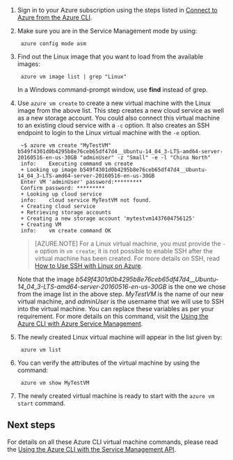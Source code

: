 
1. Sign in to your Azure subscription using the steps listed in [Connect to Azure from the Azure CLI](/documentation/articles/xplat-cli-connect/).

2. Make sure you are in the Service Management mode by using:

        azure config mode asm

3. Find out the Linux image that you want to load from the available images:

        azure vm image list | grep "Linux"

   In a Windows command-prompt window, use **find** instead of grep.

4. Use `azure vm create` to create a new virtual machine with the Linux image from the above list. This step creates a new cloud service as well as a new storage account. You could also connect this virtual machine to an existing cloud service with a `-c` option. It also creates an SSH endpoint to login to the Linux virtual machine with the `-e` option.

        ~$ azure vm create "MyTestVM" b549f4301d0b4295b8e76ceb65df47d4__Ubuntu-14_04_3-LTS-amd64-server-20160516-en-us-30GB "adminUser" -z "Small" -e -l "China North"
        info:    Executing command vm create
        + Looking up image b549f4301d0b4295b8e76ceb65df47d4__Ubuntu-14_04_3-LTS-amd64-server-20160516-en-us-30GB
        Enter VM 'adminUser' password:*********
        Confirm password: *********
        + Looking up cloud service
        info:    cloud service MyTestVM not found.
        + Creating cloud service
        + Retrieving storage accounts
        + Creating a new storage account 'mytestvm1437604756125'
        + Creating VM
        info:    vm create command OK

    >[AZURE.NOTE] For a Linux virtual machine, you must provide the `-e` option in `vm create`; it is not possible to enable SSH after the virtual machine has been created. For more details on SSH, read [How to Use SSH with Linux on Azure](/documentation/articles/virtual-machines-linux-ssh-from-linux/).

    Note that the image *b549f4301d0b4295b8e76ceb65df47d4__Ubuntu-14_04_3-LTS-amd64-server-20160516-en-us-30GB* is the one we chose from the image list in the above step. *MyTestVM* is the name of our new virtual machine, and *adminUser* is the username that we will use to SSH into the virtual machine. You can replace these variables as per your requirement. For more details on this command, visit the [Using the Azure CLI with Azure Service Management](/documentation/articles/virtual-machines-command-line-tools/).

5. The newly created Linux virtual machine will appear in the list given by:

        azure vm list

6. You can verify the attributes of the virtual machine by using the command:

        azure vm show MyTestVM

7. The newly created virtual machine is ready to start with the `azure vm start` command.

## Next steps
For details on all these Azure CLI virtual machine commands, please read the [Using the Azure CLI with the Service Management API](/documentation/articles/virtual-machines-command-line-tools/).
